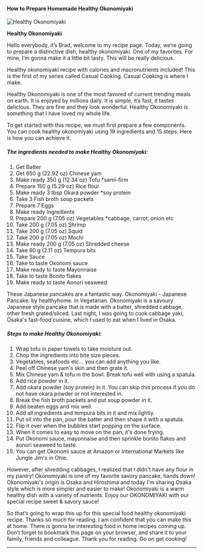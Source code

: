             

#### How to Prepare Homemade Healthy Okonomiyaki

![Healthy Okonomiyaki](https://img-global.cpcdn.com/recipes/c015ccec635a6ca9/751x532cq70/healthy-okonomiyaki-recipe-main-photo.jpg)

**Healthy Okonomiyaki**

Hello everybody, it’s Brad, welcome to my recipe page. Today, we’re going to prepare a distinctive dish, healthy okonomiyaki. One of my favorites. For mine, I’m gonna make it a little bit tasty. This will be really delicious.

Healthy okonomiyaki recipe with calories and macronutrients included! This is the first of my series called Casual Cooking. Casual Cooking is where I make.

Healthy Okonomiyaki is one of the most favored of current trending meals on earth. It is enjoyed by millions daily. It is simple, it’s fast, it tastes delicious. They are fine and they look wonderful. Healthy Okonomiyaki is something that I have loved my whole life.

To get started with this recipe, we must first prepare a few components. You can cook healthy okonomiyaki using 19 ingredients and 15 steps. Here is how you can achieve it.

##### The ingredients needed to make Healthy Okonomiyaki:

1.  Get Batter
2.  Get 650 g (22.92 oz) Chinese yam
3.  Make ready 350 g (12.34 oz) Tofu \*semi-firm
4.  Prepare 150 g (5.29 oz) Rice flour
5.  Make ready 3 tbsp Okara powder \*soy protein
6.  Take 3 Fish broth soup packets
7.  Prepare 7 Eggs
8.  Make ready Ingredients
9.  Prepare 200 g (7.05 oz) Vegetables \*cabbage, carrot, onion etc
10.  Take 200 g (7.05 oz) Shrimp
11.  Take 200 g (7.05 oz) Squid
12.  Take 200 g (7.05 oz) Mochi
13.  Make ready 200 g (7.05 oz) Shredded cheese
14.  Take 60 g (2.11 oz) Tempura bits
15.  Take Sauce
16.  Take to taste Okonomi sauce
17.  Make ready to taste Mayonnaise
18.  Take to taste Bonito flakes
19.  Make ready to taste Aonori seaweed

These Japanese pancakes are a fantastic way. Okonomiyaki - Japanese Pancake. by healthyhome. in Vegetarian. Okonomiyaki is a savoury Japanese style pancake that is made with a batter, shredded cabbage, other fresh grated/sliced. Last night, I was going to cook cabbage yaki, Osaka's fast-food cuisine, which I used to eat when I lived in Osaka.

##### Steps to make Healthy Okonomiyaki:

1.  Wrap tofu in paper towels to take moisture out.
2.  Chop the ingredients into bite size pieces.
3.  Vegetables, seafoods etc… you can add anything you like.
4.  Peel off Chinese yam's skin and then grate it.
5.  Mix Chinese yam & tofu in the bowl. Break tofu well with using a spatula.
6.  Add rice powder in it.
7.  Add okara powder (soy protein) in it. You can skip this process if you do not have okara powder or not interested in.
8.  Break the fish broth packets and put soup powder in it.
9.  Add beaten eggs and mix well.
10.  Add all ingredients and tempura bits in it and mix lightly.
11.  Put oil into the pan, pour the batter and then shape it with a spatula.
12.  Flip it over when the bubbles start popping on the surface.
13.  When it comes to easy to move on the pan, it's done frying.
14.  Put Okonomi sauce, mayonnaise and then sprinkle bonito flakes and aonori seaweed to taste.
15.  You can get Okonomi sauce at Amazon or International Markets like Jungle Jim's in Ohio.

However, after shredding cabbages, I realized that I didn't have any flour in my pantry! Okonomiyaki is one of my favorite savory pancake, hands down! Okonomiyaki's origin is Osaka and Hiroshima and today I'm sharing Osaka style which is more simpler and easier to make! Okonomiyaki is a warm healthy dish with a variety of nutrients. Enjoy our OKONOMIYAKI with our special recipe sweet & savory sauce!

So that’s going to wrap this up for this special food healthy okonomiyaki recipe. Thanks so much for reading. I am confident that you can make this at home. There is gonna be interesting food in home recipes coming up. Don’t forget to bookmark this page on your browser, and share it to your family, friends and colleague. Thank you for reading. Go on get cooking!

* * *